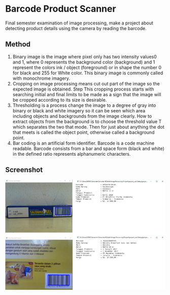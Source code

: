 # Barcode Product Scanner

Final semester examination of image processing, make a project about detecting product details using the camera by reading the barcode.

## Method
1. Binary image is the image where pixel only has two intensity values ​​0 and 1, where 0 represents the background color (background) and 1 represent the colors
ink / object (foreground) or in shape the number 0 for black and 255 for White color. This binary image is commonly called with monochrome imagery.
2. Cropping on image processing means cut out part of the image so the expected image is obtained. Step This cropping process starts with searching initial and final limits to be made as a sign that the image will be cropped according to its size is desirable. 
3. Thresholding is a process change the image to a degree of gray into binary or black and white imagery so it can be seen which area including objects and backgrounds from the image clearly. How to extract objects from the background is to choose the threshold value T which separates the two that mode. Then for just about anything the dot that meets is called the object point, otherwise called a background point.
4. Bar coding is an artificial form identifier. Barcode is a code machine readable. Barcode consists from a bar and space form (black and white) in the defined ratio represents alphanumeric characters.

## Screenshot
![image-bps][image-url]

[image-url]: https://github.com/agungpambudi55/barcode-product-scanner/blob/master/screenshot.png